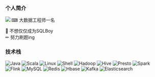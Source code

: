 ### 个人简介
<!-- 主题模板 -->

<img align="left" src="https://github-readme-stats.vercel.app/api?username=Jface001&theme=vue-dark&show_icons=true">
⌨ 大数据工程师一名

👦 不想仅仅成为SQLBoy  
✏  努力刷题ing
### 技术栈

![Java](https://img.shields.io/badge/-Java-192133?style=flat-square&logo=java&logoColor=white)
![Scala](https://img.shields.io/badge/-Scala-192133?style=flat-square&logo=scala&logoColor=white)
![Linux](https://img.shields.io/badge/-Linux-192133?style=flat-square&logo=linux&logoColor=white)
![Shell](https://img.shields.io/badge/-Shell-192133?style=flat-square&logo=shell&logoColor=white)
![Hadoop](https://img.shields.io/badge/-Hadoop-192133?style=flat-square&logo=apache-hadoop&logoColor=white)
![Hive](https://img.shields.io/badge/-Hive-192133?style=flat-square&logo=apache-hive&logoColor=white)
![Presto](https://img.shields.io/badge/-Presto-192133?style=flat-square&logo=presto&logoColor=white)
![Spark](https://img.shields.io/badge/-Spark-192133?style=flat-square&logo=apache-spark&logoColor=white)
![Flink](https://img.shields.io/badge/-Flink-192133?style=flat-square&logo=apache-flink&logoColor=white)
![MySQL](https://img.shields.io/badge/-MySQL-192133?style=flat-square&logo=mysql&logoColor=white)
![Redis](https://img.shields.io/badge/-Redis-192133?style=flat-square&logo=redis&logoColor=white)
![Hbase](https://img.shields.io/badge/-Hbase-192133?style=flat-square&logo=hbase&logoColor=white)
![Kafka](https://img.shields.io/badge/-Kafka-192133?style=flat-square&logo=apache-kafka&logoColor=white)
![Elasticsearch](https://img.shields.io/badge/-ES-192133?style=flat-square&logo=elasticsearch&logoColor=white)



